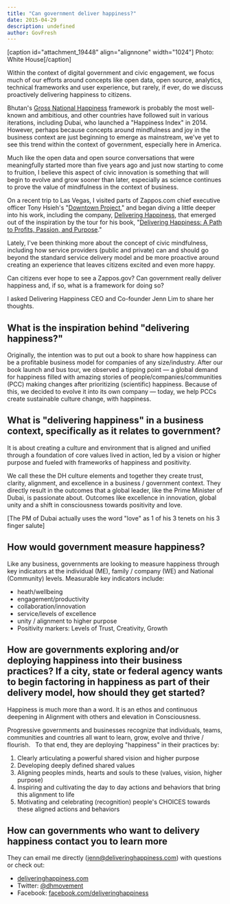 ```yaml
---
title: "Can government deliver happiness?"
date: 2015-04-29
description: undefined
author: GovFresh
---
```


[caption id="attachment_19448" align="alignnone" width="1024"] Photo: White House[/caption]

Within the context of digital government and civic engagement, we focus much of our efforts around concepts like open data, open source, analytics, technical frameworks and user experience, but rarely, if ever, do we discuss proactively delivering happiness to citizens.

Bhutan's <a href="http://www.grossnationalhappiness.com/">Gross National Happiness</a> framework is probably the most well-known and ambitious, and other countries have followed suit in various iterations, including Dubai, who launched a "Happiness Index" in 2014. However, perhaps because concepts around mindfulness and joy in the business context are just beginning to emerge as mainstream, we've yet to see this trend within the context of government, especially here in America.

Much like the open data and open source conversations that were meaningfully started more than five years ago and just now starting to come to fruition, I believe this aspect of civic innovation is something that will begin to evolve and grow sooner than later, especially as science continues to prove the value of mindfulness in the context of business.

On a recent trip to Las Vegas, I visited parts of Zappos.com chief executive officer Tony Hsieh's "<a href="http://www.bloomberg.com/bw/articles/2014-12-30/zappos-ceo-tony-hsiehs-las-vegas-startup-paradise">Downtown Project</a>," and began diving a little deeper into his work, including the company, <a href="http://deliveringhappiness.com/">Delivering Happiness</a>, that emerged out of the inspiration by the tour for his book, "<a href="http://www.amazon.com/Delivering-Happiness-Profits-Passion-Purpose/dp/0446576220/ref=sr_1_1?ie=UTF8&amp;qid=1430311716&amp;sr=8-1&amp;keywords=delivering+happiness">Delivering Happiness: A Path to Profits, Passion, and Purpose</a>."

Lately, I've been thinking more about the concept of civic mindfulness, including how service providers (public and private) can and should go beyond the standard service delivery model and be more proactive around creating an experience that leaves citizens excited and even more happy.

Can citizens ever hope to see a Zappos.gov? Can government really deliver happiness and, if so, what is a framework for doing so? 

I asked Delivering Happiness CEO and Co-founder Jenn Lim to share her thoughts. 

<h2>What is the inspiration behind "delivering happiness?"</h2>

Originally, the intention was to put out a book to share how happiness can be a profitable business model for companies of any size/industry. After our book launch and bus tour, we observed a tipping point — a global demand for happiness filled with amazing stories of people/companies/communities (PCC) making changes after prioritizing (scientific) happiness. Because of this, we decided to evolve it into its own company — today, we help PCCs create sustainable culture change, with happiness.

<h2>What is "delivering happiness" in a business context, specifically as it relates to government?</h2>

It is about creating a culture and environment that is aligned and unified through a foundation of core values lived in action, led by a vision or higher purpose and fueled with frameworks of happiness and positivity.

We call these the DH culture elements and together they create trust, clarity, alignment, and excellence in a business / government context. They directly result in the outcomes that a global leader, like the Prime Minister of Dubai, is passionate about. Outcomes like excellence in innovation, global unity and a shift in consciousness towards positivity and love.

[The PM of Dubai actually uses the word "love" as 1 of his 3 tenets on his 3 finger salute]

<h2>How would government measure happiness?</h2>

Like any business, governments are looking to measure happiness through key indicators at the individual (ME), family / company (WE) and National (Community) levels. Measurable key indicators include: 

<ul>
	<li>heath/wellbeing</li>
	<li>engagement/productivity</li>
	<li>collaboration/innovation</li>
	<li>service/levels of excellence</li>
	<li>unity / alignment to higher purpose</li>
	<li>Positivity markers: Levels of Trust, Creativity, Growth</li>
</ul>

<h2>How are governments exploring and/or deploying happiness into their business practices? If a city, state or federal agency wants to begin factoring in happiness as part of their delivery model, how should they get started?</h2>

Happiness is much more than a word. It is an ethos and continuous deepening in Alignment with others and elevation in Consciousness.

Progressive governments and businesses recognize that individuals, teams, communities and countries all want to learn, grow, evolve and thrive / flourish.
 
To that end, they are deploying "happiness" in their practices by:

<ol>
	<li>Clearly articulating a powerful shared vision and higher purpose</li>
	<li>Developing deeply defined shared values</li>
	<li>Aligning peoples minds, hearts and souls to these (values, vision, higher purpose)</li>
	<li>Inspiring and cultivating the day to day actions and behaviors that bring this alignment to life</li>
	<li>Motivating and celebrating (recognition) people's CHOICES towards these aligned actions and behaviors</li>
</ol>

<h2>How can governments who want to delivery happiness contact you to learn more</h2>

They can email me directly (<a href="mailto:jenn@deliveringhappiness.com">jenn@deliveringhappiness.com</a>) with questions or check out:

<ul>
	<li><a href="http://deliveringhappiness.com">deliveringhappiness.com</a></li>
	<li>Twitter: <a href="http://twitter.com/dhmovement">@dhmovement</a></li>
	<li>Facebook: <a href="http://facebook.com/deliveringhappiness">facebook.com/deliveringhappiness</a></li>
</ul>
